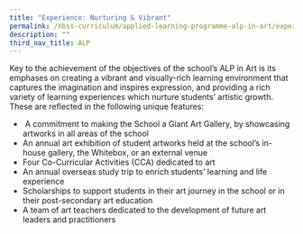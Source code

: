 ```yaml
---
title: "Experience: Nurturing & Vibrant"
permalink: /nbss-curriculum/applied-learning-programme-alp-in-art/experience-nurturing-n-vibrant
description: ""
third_nav_title: ALP
---
```

<p>Key to the achievement of the objectives of the school&rsquo;s ALP in Art is its emphases on creating a vibrant and visually-rich learning environment that captures the imagination and inspires expression, and providing a rich variety of learning experiences which nurture students&rsquo; artistic growth. These are reflected in the following unique features:</p>
<ul>
<li>&nbsp;A commitment to making the School a Giant Art Gallery, by showcasing artworks in all areas of the school</li>
<li>An annual art exhibition of student artworks held at the school&rsquo;s in-house gallery, the Whitebox, or an external venue</li>
<li>Four Co-Curricular Activities (CCA) dedicated to art</li>
<li>An annual overseas study trip to enrich students&rsquo; learning and life experience</li>
<li>Scholarships to support students in their art journey in the school or in their post-secondary art education</li>
<li>A team of art teachers dedicated to the development of future art leaders and practitioners</li>
</ul>